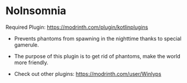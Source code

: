 # NoInsomnia
Required Plugin: https://modrinth.com/plugin/kotlinplugins
- Prevents phantoms from spawning in the nighttime thanks to special gamerule.
- The purpose of this plugin is to get rid of phantoms, make the world more friendly.   

- Check out other plugins: https://modrinth.com/user/Winlyps
